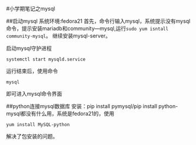 #小学期笔记之mysql

##启动mysql
系统环境:fedora21
首先，命令行输入mysql，系统提示没有mysql命令，提示安装mariadb和community—mysql,运行```sudo yum isntall community-mysql```。
继续安装mysql-server。

启动mysql守护进程
```
systemctl start mysqld.service
```
运行结束后，使用命令
```
mysql
```
即可进入mysql命令界面

##python连接mysql数据库
安装：pip install pymysql/pip install python-mysql都没有什么用，系统是fedora21的，使用
```
yum install MySQL-python
```
解决了包安装的问题。
